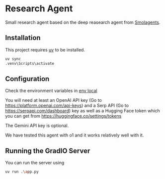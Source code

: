 # Research Agent

Small research agent based on the deep reasearch agent from [Smolagents](https://github.com/huggingface/smolagents/tree/main/examples/open_deep_research).

## Installation

This project requires [uv](https://github.com/astral-sh/uv) to be installed.

```bash
uv sync
.venv\Scripts\activate
```

## Configuration

Check the environment variables in [env local](./.env%20local)

You will need at least an OpenAI API key (Go to https://platform.openai.com/api-keys) and a Serp API (Go to https://serpapi.com/dashboard) key as well as a Hugging Face token which you can get from https://huggingface.co/settings/tokens

The Gemini API key is optional.

We have tested this agent with o1 and it works relatively well with it.

## Running the GradIO Server

You can run the server using 

```bash
uv run .\app.py
```